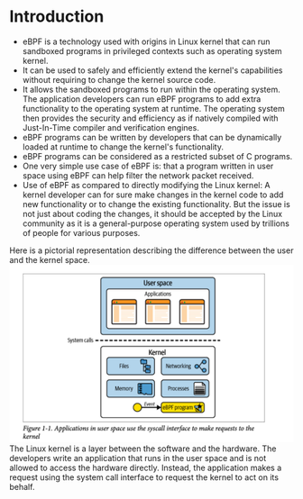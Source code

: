 # Introduction 

- eBPF is a technology used with origins in Linux kernel that can run sandboxed programs in privileged contexts such as operating system kernel.
- It can be used to safely and efficiently extend the kernel's capabilities without requiring to change the kernel source code.
- It allows the sandboxed programs to run within the operating system. The application developers can run eBPF programs to add extra functionality to the operating system at runtime.
  The operating system then provides the security and efficiency as if natively compiled with Just-In-Time compiler and verification engines. 
- eBPF programs can be written by developers that can be dynamically loaded at runtime to change the kernel's functionality.
- eBPF programs can be considered as a restricted subset of C programs.
- One very simple use case of eBPF is: that a program written in user space using eBPF can help filter the network packet received.
- Use of eBPF as compared to directly modifying the Linux kernel: A kernel developer can for sure make changes in the kernel code to add new functionality or to change the existing functionality. But the issue is not just about coding the changes, it should be accepted by the Linux community as it is a general-purpose operating system used by trillions of people for various purposes.




Here is a pictorial representation describing the difference between the user and the kernel space. 
![user-kernel](https://github.com/swarnpriya/eBPF_notes/blob/main/images/user_kernel_syscall.png)
The Linux kernel is a layer between the software and the hardware. The developers write an application that runs in the user space and is not allowed to access the hardware directly. Instead, the application makes a request using the system call interface to request the kernel to act on its behalf.
